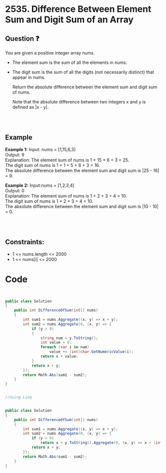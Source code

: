 # 2535. Difference Between Element Sum and Digit Sum of an Array
## Question ❓ <br>
You are given a positive integer array nums.

- The element sum is the sum of all the elements in nums.
- The digit sum is the sum of all the digits (not necessarily distinct) that appear in nums.
  
  Return the absolute difference between the element sum and digit sum of nums.

  Note that the absolute difference between two integers x and y is defined as |x - y|.

 
<br><br>

## Example

__Example 1:__
Input: nums = [1,15,6,3]     
Output: 9        
Explanation: The element sum of nums is 1 + 15 + 6 + 3 = 25.  
The digit sum of nums is 1 + 1 + 5 + 6 + 3 = 16.  
The absolute difference between the element sum and digit sum is |25 - 16| = 9.
<br>

__Example 2:__  Input:nums = [1,2,3,4]      
Output: 0           
Explanation: The element sum of nums is 1 + 2 + 3 + 4 = 10.  
The digit sum of nums is 1 + 2 + 3 + 4 = 10.  
The absolute difference between the element sum and digit sum is |10 - 10| = 0.
<br>

     

<br>
<br>
  
## Constraints:

- 1 <= nums.length <= 2000
- 1 <= nums[i] <= 2000

# Code
```c#


public class Solution
{
    public int DifferenceOfSum(int[] nums)
    {
        int sum1 = nums.Aggregate((x, y) => x + y);
        int sum2 = nums.Aggregate(0, (x, y) => {
            if (y > 9)
            {
                string num = y.ToString();
                int value = 0;
                foreach (var i in num)
                    value += (int)char.GetNumericValue(i);
                return x + value;
            }
            return x + y;
        });
        return Math.Abs(sum1 - sum2);
    }
}


//Using Linq


public class Solution
{
    public int DifferenceOfSum(int[] nums)
    {
        int sum1 = nums.Aggregate((x, y) => x + y);
        int sum2 = nums.Aggregate(0, (x, y) => {
            if (y > 9)
                return x + y.ToString().Aggregate(0, (x, y) => x + (int)char.GetNumericValue(y));
            return x + y;
        });
        return Math.Abs(sum1 - sum2);
    }
}


```
